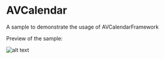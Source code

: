 # AVCalendar
A sample to demonstrate the usage of AVCalendarFramework

Preview of the sample:

![alt text](https://raw.githubusercontent.com/vyasanirudh/AVCalendar/master/path/to/Screenshot.png)
